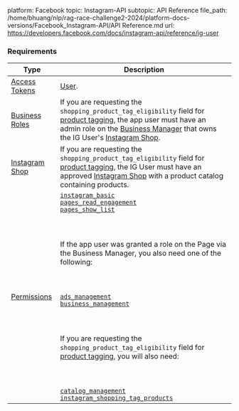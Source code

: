 platform: Facebook
topic: Instagram-API
subtopic: API Reference
file_path: /home/bhuang/nlp/rag-race-challenge2-2024/platform-docs-versions/Facebook_Instagram-API/API Reference.md
url: https://developers.facebook.com/docs/instagram-api/reference/ig-user


### Requirements

| Type | Description |
| --- | --- |
| [Access Tokens](https://developers.facebook.com/docs/facebook-login/access-tokens#usertokens) | [User](https://developers.facebook.com/docs/facebook-login/access-tokens#usertokens). |
| [Business Roles](https://www.facebook.com/business/help/442345745885606) | If you are requesting the `shopping_product_tag_eligibility` field for [product tagging](https://developers.facebook.com/docs/instagram-api/guides/product-tagging), the app user must have an admin role on the [Business Manager](https://business.facebook.com/) that owns the IG User's [Instagram Shop](https://l.facebook.com/l.php?u=https%3A%2F%2Fhelp.instagram.com%2F1187859655048322&h=AT09Lazx2l9_IwrgeFvUxUA6qrSxDuq7AxW_TGaW8QQL_R740rIR17vL8Em1D5Q_HDAtBXjjPq2ls31EItDeU5NrUtiCwcyfKLgC8qwTcBXZMMjTumaeInc_RAcQ5NVXfOsQi_lXdCQRrkOi). |
| [Instagram Shop](https://l.facebook.com/l.php?u=https%3A%2F%2Fhelp.instagram.com%2F1187859655048322%2F&h=AT1w5Cci-LtmJ5UMLfso-72-PTtD--zW02PGV8ADj9zeRY7jHJeiLvBhgZOKT_EhKICV44HQII4icfems-Aoy3hz5x5dF7-J8uWrnfzjPyM_rvxoyF7wVM0NA1lenebwCWFwh6udJumumjFK) | If you are requesting the `shopping_product_tag_eligibility` field for [product tagging](https://developers.facebook.com/docs/instagram-api/guides/product-tagging), the IG User must have an approved [Instagram Shop](https://l.facebook.com/l.php?u=https%3A%2F%2Fhelp.instagram.com%2F1187859655048322%2F&h=AT3pkgoYU7ajuaE0iZyrZpALbwg2z1OxGrJxsVwmehd-eLYiPgt9CEOHbD9dBV3OrDezcQAEm1_Z9aQI8BscO4tNiHoVL4xoLE6kDdi3ioD0v8S0SHzw7z3Nu-plN7XuFsgkcjCGzCqDku5x) with a product catalog containing products. |
| [Permissions](https://developers.facebook.com/docs/apps/review/login-permissions) | [`instagram_basic`](https://developers.facebook.com/docs/permissions/reference/instagram_basic)  <br>[`pages_read_engagement`](https://developers.facebook.com/docs/permissions/reference/pages_read_engagement)  <br>[`pages_show_list`](https://developers.facebook.com/docs/permissions/reference/pages_show_list)<br><br>  <br><br>If the app user was granted a role on the Page via the Business Manager, you also need one of the following:<br><br>  <br><br>[`ads_management`](https://developers.facebook.com/docs/permissions/reference/ads_management)  <br>[`business_management`](https://developers.facebook.com/docs/permissions/reference/business_management)<br><br>  <br><br>If you are requesting the `shopping_product_tag_eligibility` field for [product tagging](https://developers.facebook.com/docs/instagram-api/guides/product-tagging), you will also need:<br><br>  <br><br>[`catalog_management`](https://developers.facebook.com/docs/permissions/reference/catalog_management)  <br>[`instagram_shopping_tag_products`](https://developers.facebook.com/docs/permissions/reference/instagram_shopping_tag_products) |